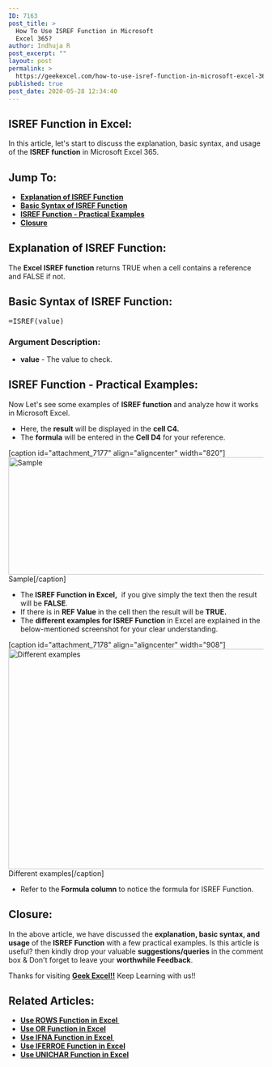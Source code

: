 ```yaml
---
ID: 7163
post_title: >
  How To Use ISREF Function in Microsoft
  Excel 365?
author: Indhuja R
post_excerpt: ""
layout: post
permalink: >
  https://geekexcel.com/how-to-use-isref-function-in-microsoft-excel-365/
published: true
post_date: 2020-05-28 12:34:40
---
```

<h2>ISREF Function in Excel:</h2>
In this article, let's start to discuss the explanation, basic syntax, and usage of the <strong>ISREF function</strong> in Microsoft Excel 365.
<h2>Jump To:</h2>
<ul>
 	<li><a href="#1"><strong>Explanation of ISREF Function</strong></a></li>
 	<li><a href="#2"><strong>Basic Syntax of ISREF Function</strong></a></li>
 	<li><a href="#3"><strong>ISREF Function - Practical Examples</strong></a></li>
 	<li><a href="#4"><strong>Closure</strong></a></li>
</ul>
<h2 id="1"><strong>Explanation of ISREF Function:</strong></h2>
The <strong>Excel ISREF function</strong> returns TRUE when a cell contains a reference and FALSE if not.
<h2 id="2"><strong>Basic Syntax of ISREF Function:</strong></h2>
<pre>=ISREF(value)</pre>
<h3><strong>Argument Description:</strong></h3>
<ul>
 	<li class="first last"><strong>value</strong> - The value to check.
<div class="field field-name-parameter-list field-type-ds field-label-above">
<div class="field-items">
<div class="field-item even">
<div class="field field-name-field-parameters field-type-parameter-field field-label-hidden">
<div class="field-items">
<div class="field-item even">
<div class="item-list"></div>
</div>
</div>
</div>
</div>
</div>
</div></li>
</ul>
<h2 id="3"><strong>ISREF Function - Practical Examples:</strong></h2>
Now Let's see some examples of <strong>ISREF </strong><b>function</b> and analyze how it works in Microsoft Excel.
<ul>
 	<li>Here, the <strong>result</strong> will be displayed in the <strong>cell C4.</strong></li>
 	<li>The <strong>formula</strong> will be entered in the <strong>Cell D4</strong> for your reference.</li>
</ul>
[caption id="attachment_7177" align="aligncenter" width="820"]<img class="wp-image-7177 size-full" src="https://geekexcel.com/wp-content/uploads/2020/05/Screenshot_1-41.png" alt="Sample" width="820" height="232" /> Sample[/caption]
<ul>
 	<li>The<strong> ISREF Function in Excel,</strong>  if you give simply the text then the result will be <strong>FALSE</strong>.</li>
 	<li>If there is in <strong>REF Value</strong> in the cell then the result will be<strong> TRUE.</strong></li>
 	<li>The <strong>different examples for ISREF Function</strong> in Excel are explained in the below-mentioned screenshot for your clear understanding.</li>
</ul>
[caption id="attachment_7178" align="aligncenter" width="908"]<img class="wp-image-7178 size-full" src="https://geekexcel.com/wp-content/uploads/2020/05/Screenshot_2-33.png" alt="Different examples" width="908" height="435" /> Different examples[/caption]
<ul>
 	<li>Refer to the<strong> Formula column</strong> to notice the formula for ISREF Function.</li>
</ul>
<h2 id="4"><strong>Closure:</strong></h2>
In the above article, we have discussed the <strong>explanation, basic syntax, and usage</strong> of the<strong> ISREF Function</strong> with a few practical examples. Is this article is useful? then kindly drop your valuable <strong>suggestions/queries</strong> in the comment box &amp; Don't forget to leave your <strong>worthwhile Feedback</strong>.

Thanks for visiting <strong><a href="https://geekexcel.com/">Geek Excel!!</a></strong> Keep Learning with us!!
<h2>Related Articles:</h2>
<ul>
 	<li class="mceTemp"><a href="https://geekexcel.com/use-rows-function-in-microsoft-excel-365-simple-methods/" rel="nofollow"><strong>Use ROWS Function in Excel </strong></a></li>
 	<li><a href="https://geekexcel.com/use-or-function-in-microsoft-excel-365-in-easy-ways/" rel="nofollow"><strong>Use OR Function in Excel</strong></a></li>
 	<li><a href="https://geekexcel.com/ifna-function-in-microsoft-excel-365-how-to-use/" rel="nofollow"><strong>Use IFNA Function in Excel </strong></a></li>
 	<li><a href="https://geekexcel.com/use-iferror-function-in-microsoft-excel-365-easy-tutorial/" rel="nofollow"><strong>Use IFERROE Function in Excel</strong></a></li>
 	<li><a href="https://geekexcel.com/how-to-use-unichar-function-in-microsoft-excel-2013/" rel="nofollow"><strong>Use UNICHAR Function in Excel</strong></a></li>
</ul>